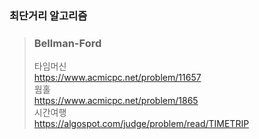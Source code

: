 ### 최단거리 알고리즘
> ### Bellman-Ford  
>	 타임머신  
>	 https://www.acmicpc.net/problem/11657  
>	 웜홀  
>	 https://www.acmicpc.net/problem/1865  
>	 시간여행  
>	 https://algospot.com/judge/problem/read/TIMETRIP  
